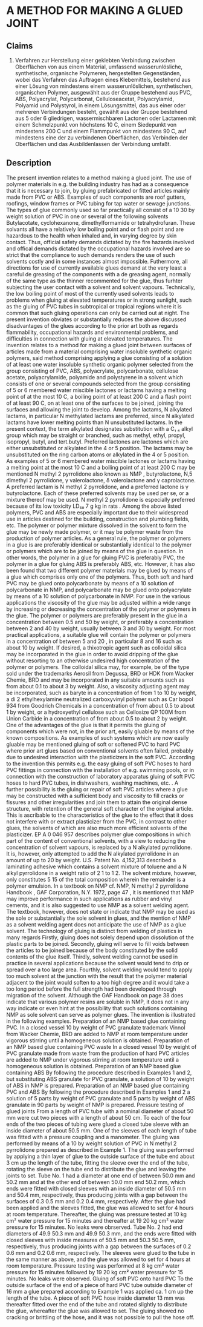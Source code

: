 # A METHOD FOR MAKING A GLUED JOINT

## Claims
1. Verfahren zur Herstellung einer geklebten Verbindung zwischen Oberflächen von aus einem Material, umfassend wasserunlösliche, synthetische, organische Polymeren, hergestellten Gegenständen, wobei das Verfahren das Auftragen eines Klebemittels, bestehend aus einer Lösung von mindestens einem wasserunlöslichen, synthetischen, organischen Polymer, ausgewählt aus der Gruppe bestehend aus PVC, ABS, Polyacrylat, Polycarbonat, Celluloseacetat, Polyacrylamid, Polyamid und Polystyrol, in einem Lösungsmittel, das aus einer oder mehreren Verbindungen besteht, gewählt aus der Gruppe bestehend aus 5 oder 6 gliedrigen, wassermischbaren Lactonen oder Lactamen mit einem Schmelzpunkt von höchstens 10 C, einem Siedepunkt von mindestens 200 C und einem Flammpunkt von mindestens 90 C, auf mindestens eine der zu verbindenen Oberflächen, das Verbinden der Oberflächen und das Ausbildenlassen der Verbindung umfaßt.

## Description
The present invention relates to a method making a glued joint. The use of polymer materials in e.g. the building industry has had as a consequence that it is necessary to join, by gluing prefabricated or fitted articles mainly made from PVC or ABS. Examples of such components are roof gutters, roofings, window frames or PVC tubing for tap water or sewage junctions. The types of glue commonly used so far practically all consist of a 10 30 by weight solution of PVC in one or several of the following solvents Butylacotate, cyclohexanone, dimethylformamide or tetrahydrofuran. These solvants all have a relatively low boiling point and or flash point and are hazardous to the health when inhaled and, in varying degree by skin contact. Thus, official safety demands dictated by the fire hazards involved and offical demands dictated by the occupational hazards involved are so strict that the compliance to such demands renders the use of such solvents costly and in some instances almost impossible. Futhermore, all directions for use of currently available glues demand at the very least a careful de greasing of the components with a de greasing agent, normally of the same type as the thinner recommented for the glue, thus furhter subjecting the user contact with a solvent and solvent vapours. Technically, the low boiling point of most of the currently used solvents leads to problems when gluing at elevated temperatures or in strong sunlight, such as the gluing of PVC tubes in subtropical or tropical regions where it is common that such gluing operations can only be carried out at night. The present invention obviates or substantially reduces the above discussed disadvantages of the glues according to the prior art both as regards flammability, occupational hazards and environmental problems, and difficulties in connection with gluing at elevated temperatures. The invention relates to a method for making a glued joint between surfaces of articles made from a material comprising water insoluble synthetic organic polymers, said method comprising applying a glue consisting of a solution of at least one water insoluble synthetic organic polymer selected from the group consisting of PVC, ABS, polyacrylate, polycarbonate, cellulose acetate, polyacrylamide, polyamide and polystyrene in a solvent which consists of one or several compounds selected from the group consisting of 5 or 6 membered water miscible lactones or lactams having a melting point of at the most 10 C, a boiling point of at least 200 C and a flash point of at least 90 C, on at least one of the surfaces to be joined, joining the surfaces and allowing the joint to develop. Among the lactams, N alkylated lactams, in particular N methylated lactams are preferred, since N alkylated lactams have lower melting points than N unsubstituted lactams. In the present context, the term alkylated designates substitution with a C₁ ₄ alkyl group which may be straight or branched, such as methyl, ethyl, propyl, isopropyl, butyl, and tert.butyl. Preferred lactones are lactones which are either unsubstituted or alkylated in the 4 or 5 position. The lactams may be unsubstituted on the ring carbon atoms or alkylated in the 4 or 5 position. As examples of 5 or 6 membered water miscible lactones or lactams having a melting point at the most 10 C and a boiling point of at least 200 C may be mentioned N methyl 2 pyrrolidone also known as NMP , butyrolactone, N,5 dimethyl 2 pyrrolidone, γ valerolactone, δ valerolactone and γ caprolactone. A preferred lactam is N methyl 2 pyrrolidone, and a preferred lactone is γ butyrolactone. Each of these preferred solvents may be used per se, or a mixture thereof may be used. N methyl 2 pyrrolidone is especially preferred because of its low toxicity LD₅₀ 7 g kg in rats . Among the above listed polymers, PVC and ABS are especially important due to their widespread use in articles destined for the building, construction and plumbing fields, etc. The polymer or polymer mixture dissolved in the solvent to form the glue may be newly made polymer, or it may be polymer waste from the production of polymer articles. As a general rule, the polymer or polymers in a glue is are preferably identical or substantially identical to the polymer or polymers which are to be joined by means of the glue in question. In other words, the polymer in a glue for gluing PVC is preferably PVC, the polymer in a glue for gluing ABS is preferably ABS, etc. However, it has also been found that two different polymer materials may be glued by means of a glue which comprises only one of the polymers. Thus, both soft and hard PVC may be glued onto polycarbonate by means of a 10 solution of polycarbonate in NMP, and polycarbonate may be glued onto polyacrylate by means of a 10 solution of polycarbonate in NMP. For use in the various applications the viscosity of the glue may be adjusted within a wide range by increasing or decreasing the concentration of the polymer or polymers in the glue. The polymer or polymers are preferably present in the glue in a concentration between 0.5 and 50 by weight, or preferably a concentration between 2 and 40 by weight, usually between 3 and 30 by weight. For most practical applications, a suitable glue will contain the polymer or polymers in a concentration of between 5 and 20 , in particular 8 and 16 such as about 10 by weight. If desired, a thixotropic agent such as colloidal silica may be incorporated in the glue in order to avoid dripping of the glue without resorting to an otherwise undesired high concentration of the polymer or polymers. The colloidal silica may, for example, be of the type sold under the trademarks Aerosil from Degussa, BRD or HDK from Wacker Chemie, BRD and may be incorporated in any suitable amounts such as from about 0.1 to about 3 by weight. Also, a viscosity adjusting agent may be incorporated, such as baryte in a concentration of from 1 to 10 by weight, a di 2 ethylhexylamine neutralized carboxyvinyl polymer such as Car bopol 934 from Goodrich Chemicals in a concentration of from about 0.5 to about 1 by weight, or a hydroxyethyl cellulose such as Cellosize QP 100M from Union Carbide in a concentration of from about 0.5 to about 2 by weight. One of the advantages of the glue is that it permits the gluing of components which were not, in the prior art, easily gluable by means of the known compositions. As examples of such systems which are now easily gluable may be mentioned gluing of soft or softened PVC to hard PVC where prior art glues based on conventional solvents often failed, probably due to undesired interaction with the plasticizers in the soft PVC. According to the invention this permits e.g. the easy gluing of soft PVC hoses to hard PVC fittings in connection with the installation of e.g. swimming pools, or in connection with the construction of laboratory apparatus gluing of soft PVC hoses to hard PVC tubes, in dishwashers, washing machines, etc. . A further possibility is the gluing or repair of soft PVC articles where a glue may be constructed with a sufficient body and viscosity to fill cracks or fissures and other irregularities and join them to attain the original dense structure, with retention of the general soft character of the original article. This is ascribable to the characteristics of the glue to the effect that it does not interfere with or extract plasticizer from the PVC, in contrast to other glues, the solvents of which are also much more efficient solvents of the plasticizer. EP A 0 046 957 describes polymer glue compositions in which part of the content of conventional solvents, with a view to reducing the concentration of solvent vapours, is replaced by a N alkylated pyrrolidone. It is, however, only attempted to add the N alkylated pyrrolidone in an amount of up to 20 by weight. U.S. Patent No. 4,152,313 described a laminating adhesive which contains a solvent mixture of toluene and a N alkyl pyrrolidone in a weight ratio of 2 1 to 1 2. The solvent mixture, however, only constitutes 5 15 of the total composition wherein the remainder is a polymer emulsion. In a textbook on NMP cf. NMP, N methyl 2 pyrrolidone Handbook , GAF Corporation, N.Y. 1972, page 47 , it is mentioned that NMP may improve performance in such applications as rubber and vinyl cements, and it is also suggested to use NMP as a solvent welding agent. The textbook, however, does not state or indicate that NMP may be used as the sole or substantially the sole solvent in glues, and the mention of NMP as a solvent welding agent does not anticipate the use of NMP as a glue solvent. The technology of gluing is distinct from welding of plastics in many regards Firstly, gluing does not solely depend upon dissolution of the plastic parts to be joined. Secondly, gluing will serve to fill voids between the articles to be joined because of the body constituted by the solid contents of the glue itself. Thirdly, solvent welding cannot be used in practice in several applications because the solvent would tend to drip or spread over a too large area. Fourthly, solvent welding would tend to apply too much solvent at the junction with the result that the polymer material adjacent to the joint would soften to a too high degree and it would take a too long period before the full strength had been developed through migration of the solvent. Although the GAF Handbook on page 38 does indicate that various polymer resins are soluble in NMP, it does not in any way indicate or even hint at the possibility that such solutions containing NMP as sole solvent can serve as polymer glues. The invention is illustrated in the following examples. Preparation of an NMP based glue containing PVC. In a closed vessel 10 by weight of PVC granulate trademark Vinnol from Wacker Chemie, BRD are added to NMP at room temperature under vigorous stirring until a homogeneous solution is obtained. Preparation of an NMP based glue containing PVC waste In a closed vessel 10 by weight of PVC granulate made from waste from the production of hard PVC articles are added to NMP under vigorous stirring at room temperature until a homogeneous solution is obtained. Preparation of an NMP based glue containing ABS By following the procedure described in Examples 1 and 2, but substituting ABS granulate for PVC granulate, a solution of 10 by weight of ABS in NMP is prepared. Preparation of an NMP based glue containing PVC and ABS By following the procedure described in Examples 1 and 2 a solution of 5 parts by weight of PVC granulate and 5 parts by weight of ABS granulate in 90 parts by weight of NMP is prepared. Pressure testing of glued joints From a length of PVC tube with a nominal diameter of about 50 mm were cut two pieces with a length of about 50 cm. To each of the four ends of the two pieces of tubing were glued a closed tube sleeve with an inside diameter of about 50.5 mm. One of the sleeves of each length of tube was fitted with a pressure coupling and a manometer. The gluing was performed by means of a 10 by weight solution of PVC in N methyl 2 pyrrolidone prepared as described in Example 1. The gluing was performed by applying a thin layer of glue to the outside surface of the tube end about 3 cm up the length of the tube, fitting the sleeve over the end of the tube, rotating the sleeve on the tube end to distribute the glue and leaving the joints to set. Tube No. 1 had a diameter at one end of between 50.0 mm and 50.2 mm and at the other end of between 50.0 mm end 50.2 mm, which ends were fitted with closed sleeves with an inside diameter of 50.5 mm and 50.4 mm, respectively, thus producing joints with a gap between the surfaces of 0.3 0.5 mm and 0.2 0.4 mm, respectively. After the glue had been applied and the sleeves fitted, the glue was allowed to set for 4 hours at room temperature. Thereafter, the gluing was pressure tested at 10 kg cm² water pressure for 15 minutes and thereafter at 19 20 kg cm² water pressure for 15 minutes. No leaks were obrserved. Tube No. 2 had end diameters of 49.9 50.3 mm and 49.9 50.3 mm, and the ends were fitted with closed sleeves with inside measures of 50.5 mm and 50.3 50.5 mm, respectively, thus producing joints with a gap between the surfaces of 0.2 0.6 mm and 0.2 0.6 mm, respectively. The sleeves were glued to the tube in the same manner as above, and the glue was allowed to set for 4 hours at room temperature. Pressure testing was performed at 8 kg cm² water pressure for 15 minutes followed by 19 20 kg cm² water pressure for 15 minutes. No leaks were observed. Gluing of soft PVC onto hard PVC To the outside surface of the end of a piece of hard PVC tube outside diameter of 16 mm a glue prepared according to Example 1 was applied ca. 1 cm up the length of the tube. A piece of soft PVC hose inside diameter 13 mm was thereafter fitted over the end of the tube and rotated slightly to distribute the glue, whereafter the glue was allowed to set. The gluing showed no cracking or brittling of the hose, and it was not possible to pull the hose off.